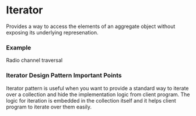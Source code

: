 # Iterator
Provides a way to access the elements of an aggregate object without exposing its underlying represenation.


### Example 
Radio channel traversal 

### Iterator Design Pattern Important Points
Iterator pattern is useful when you want to provide a standard way to iterate over a collection and hide the implementation logic from client program.
The logic for iteration is embedded in the collection itself and it helps client program to iterate over them easily.